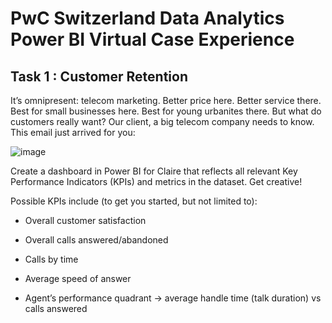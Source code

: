 # PwC Switzerland Data Analytics Power BI Virtual Case Experience

## Task 1 : Customer Retention
It’s omnipresent: telecom marketing. Better price here. Better service there. Best for small businesses here. Best for young urbanites there. But what do customers really want? Our client, a big telecom company needs to know. This email just arrived for you:

![image](https://github.com/Rupanavale/PwC-Switzerland-Power-BI-Virtual-Case-Experience/assets/109949193/67c4c007-7d03-4d32-b34f-5b2e003e34a6)

Create a dashboard in Power BI for Claire that reflects all relevant Key Performance Indicators (KPIs) and metrics in the dataset. Get creative! 

Possible KPIs include (to get you started, but not limited to):

- Overall customer satisfaction

- Overall calls answered/abandoned

- Calls by time

- Average speed of answer

- Agent’s performance quadrant -> average handle time (talk duration) vs calls answered
